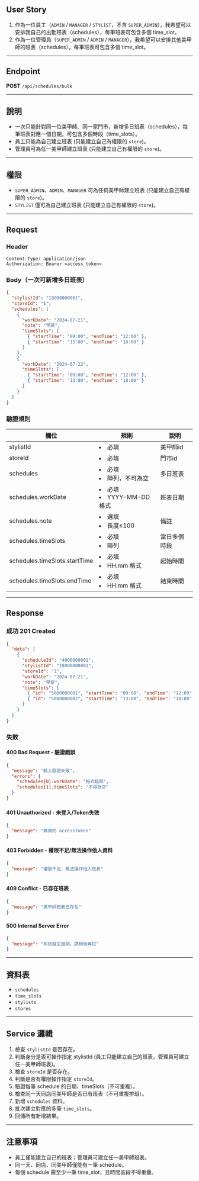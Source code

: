 ## User Story

1. 作為一位員工（`ADMIN` / `MANAGER` / `STYLIST`，不含 `SUPER_ADMIN`），我希望可以安排我自己的出勤班表（schedules），每筆班表可包含多個 time_slot。
2. 作為一位管理員（`SUPER_ADMIN` / `ADMIN` / `MANAGER`），我希望可以安排其他美甲師的班表（schedules），每筆班表可包含多個 time_slot。

---

## Endpoint

**POST** `/api/schedules/bulk`

---

## 說明

- 一次只能針對同一位美甲師、同一家門市，新增多日班表（schedules），每筆班表對應一個日期，可包含多個時段（time_slots）。
- 員工只能為自己建立班表 (只能建立自己有權限的 `store`)。
- 管理員可為任一美甲師建立班表 (只能建立自己有權限的 `store`)。

---

## 權限

- `SUPER_ADMIN`、`ADMIN`、`MANAGER` 可為任何美甲師建立班表 (只能建立自己有權限的 `store`)。
- `STYLIST` 僅可為自己建立班表 (只能建立自己有權限的 `store`)。

---

## Request

### Header

```http
Content-Type: application/json
Authorization: Bearer <access_token>
```

### Body（一次可新增多日班表）

```json
{
  "stylistId": "18000000001",
  "storeId": "1",
  "schedules": [
    {
      "workDate": "2024-07-21",
      "note": "早班",
      "timeSlots": [
        { "startTime": "09:00", "endTime": "12:00" },
        { "startTime": "13:00", "endTime": "18:00" }
      ]
    },
    {
      "workDate": "2024-07-22",
      "timeSlots": [
        { "startTime": "09:00", "endTime": "12:00" },
        { "startTime": "13:00", "endTime": "18:00" }
      ]
    }
  ]
}
```

### 驗證規則

| 欄位                          | 規則                        | 說明         |
| ----------------------------- | --------------------------- | ------------ |
| stylistId                     | <li>必填                    | 美甲師id     |
| storeId                       | <li>必填                    | 門市id       |
| schedules                     | <li>必填<li>陣列，不可為空  | 多日班表     |
| schedules.workDate            | <li>必填<li>YYYY-MM-DD 格式 | 班表日期     |
| schedules.note                | <li>選填<li>長度≤100        | 備註         |
| schedules.timeSlots           | <li>必填<li>陣列            | 當日多個時段 |
| schedules.timeSlots.startTime | <li>必填<li>HH:mm 格式      | 起始時間     |
| schedules.timeSlots.endTime   | <li>必填<li>HH:mm 格式      | 結束時間     |

---

## Response

### 成功 201 Created

```json
{
  "data": [
    {
      "scheduleId": "4000000001",
      "stylistId": "18000000001",
      "storeId": "1",
      "workDate": "2024-07-21",
      "note": "早班",
      "timeSlots": [
        { "id": "5000000001", "startTime": "09:00", "endTime": "12:00" },
        { "id": "5000000002", "startTime": "13:00", "endTime": "18:00" }
      ]
    }
  ]
}
```

### 失敗

#### 400 Bad Request - 驗證錯誤

```json
{
  "message": "輸入驗證失敗",
  "errors": {
    "schedules[0].workDate": "格式錯誤",
    "schedules[1].timeSlots": "不得為空"
  }
}
```

#### 401 Unauthorized - 未登入/Token失效

```json
{
  "message": "無效的 accessToken"
}
```

#### 403 Forbidden - 權限不足/無法操作他人資料

```json
{
  "message": "權限不足，無法操作他人班表"
}
```

#### 409 Conflict - 已存在班表

```json
{
  "message": "美甲師班表已存在"
}
```

#### 500 Internal Server Error

```json
{
  "message": "系統發生錯誤，請稍後再試"
}
```

---

## 資料表

- `schedules`
- `time_slots`
- `stylists`
- `stores`

---

## Service 邏輯

1. 檢查 `stylistId` 是否存在。
2. 判斷身分是否可操作指定 stylistId (員工只能建立自己的班表，管理員可建立任一美甲師班表)。
3. 檢查 `storeId` 是否存在。
4. 判斷是否有權限操作指定 `storeId`。
5. 驗證每筆 schedule 的日期、timeSlots（不可重複）。
6. 檢查同一天同店同美甲師是否已有班表（不可重複排班）。
7. 新增 `schedules` 資料。
8. 批次建立對應的多筆 `time_slots`。
9. 回傳所有新增結果。

---

## 注意事項

- 員工僅能建立自己的班表；管理員可建立任一美甲師班表。
- 同一天、同店、同美甲師僅能有一筆 schedule。
- 每個 schedule 需至少一筆 time_slot，且時間區段不得重疊。
